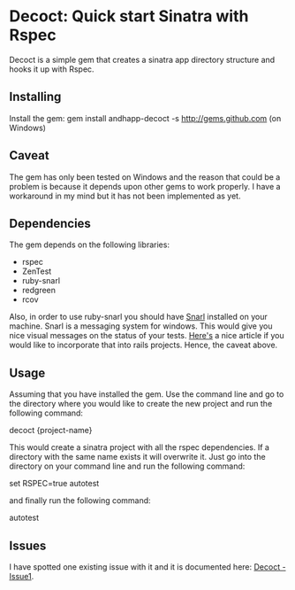 Decoct: Quick start Sinatra with Rspec
=====================================

Decoct is a simple gem that creates a sinatra app directory structure and hooks it up with Rspec.

Installing
---------

Install the gem: gem install andhapp-decoct -s http://gems.github.com (on Windows)

Caveat
-------

The gem has only been tested on Windows and the reason that could be a problem is because it depends upon other
gems to work properly. I have a workaround in my mind but it has not been implemented as yet.


Dependencies
-----------

The gem depends on the following libraries:

* rspec
* ZenTest
* ruby-snarl  
* redgreen
* rcov

Also, in order to use ruby-snarl you should have [Snarl][snarl] installed on 
your machine. 
Snarl is a messaging system for windows. This would give you nice visual messages on the status of your tests. 
[Here's][here] a nice article if you
would like to incorporate that into rails projects. Hence, the caveat above.


Usage
----

Assuming that you have installed the gem. Use the command line and go to the directory where you would like to create
the new project and run the following command:

decoct {project-name}

This would create a sinatra project with all the rspec dependencies. If a directory with the same name exists it will 
overwrite it. Just go into the directory on your command line and run the following command:

set RSPEC=true autotest

and finally run the following command:

autotest


Issues
-----

I have spotted one existing issue with it and it is documented here: 
[Decoct - Issue1][issue].

[snarl]: http://www.fullphat.net/index.php
[here]: http://thewebfellas.com/blog/2007/12/10/rspec-autotest-and-snarl-on-windows
[issue]: http://github.com/andhapp/decoct/issues 